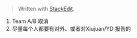 


> Written with [StackEdit](https://stackedit.io/).

1. Team A/B 取消
2. 尽量每个人都要有对外、或者对Xiujuan/YD 报告的
<!--stackedit_data:
eyJoaXN0b3J5IjpbMzYzNzM1MzMzLDczMDk5ODExNl19
-->